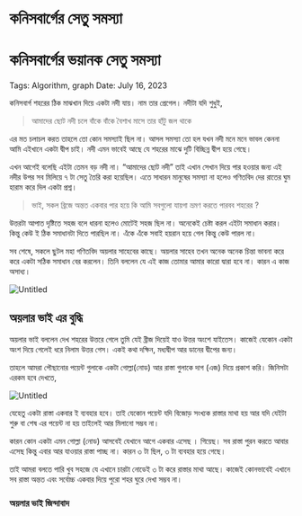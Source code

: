 # কনিসবার্গের সেতু সমস্যা

# কনিসবার্গের ভয়ানক সেতু সমস্যা

Tags: Algorithm, graph
Date: July 16, 2023

কনিসবার্গ শহরের ঠিক মাঝখান দিয়ে একটা নদী যায়। নাম তার প্রেগেল। নদীটা যদি শুধুই, 

> আমাদের ছোট নদী চলে বাঁকে বাঁকে
বৈশাখ মাসে তার হাঁটু জল থাকে
> 

এর মত চলাচল করত তাহলে তো কোন সমস্যাই ছিল না। আসল সমস্যা তো হল যখন নদী মনে মনে ভাবল কেননা আমি এইখানে একটা দ্বীপ চাই। নদী এমন ভাবেই আছে যে শহরের মাঝে দুটি বিচ্ছিন্ন দ্বীপ হয়ে গেছে। 

এখন আগেই বলেছি এইটা তেমন বড় নদী না। “আমাদের ছোট নদী” তাই এখান সেখান দিয়ে পার হওয়ার জন্য এই নদীর উপর সব মিলিয়ে ৭ টা সেতু তৈরি করা হয়েছিল। এতে সাধারন মানুষের সমস্যা না হলেও গণিতবিদ দের রাতের ঘুম হারাম করে দিল একটা প্রশ্ন।

> ভাই, সকল ব্রিজে অন্তত একবার পার হয়ে কি আমি সবগুলো যায়গা ভ্রমণ করতে পারবব শহরের ?
> 

উত্তরটা আপাত দৃষ্টিতে সহজ বলে ধারনা হলেও মোটেই সহজ ছিল না। অনেকেই চেষ্টা করল এইটা সমাধান করার। কিন্তু কেউ ই ঠিক সমাধানটা দিতে পারছিল না। এঁকে এঁকে সবাই হয়রান হয়ে গেল কিন্তু কেউ পারল না। 

সব শেষে, সকলে ছুটল মহা গণিতবিদ অয়লার সাহেবের কাছে। অয়লার সাহেব তখন অনেক অনেক চিন্তা ভাবনা করে করে একটা সঠিক সমাধান বের করলেন। তিনি বললেন যে এই কাজ তোমার আমার কারো দ্বারা হবে না। কারন এ কাজ অসাধ্য। 

![Untitled](https://www.lancaster.ac.uk/stor-i-student-sites/harini-jayaraman/wp-content/uploads/sites/35/2022/05/Screenshot-201-1-1024x576.png)

## অয়লার ভাই এর বুদ্ধি

অয়লার ভাই বললেন দেখ শহরের উত্তরে গেলে তুমি যেই ব্রীজ দিয়েই যাও উত্তর অংশে যাইতেস। কাজেই যেকোন একটা অংশ দিয়ে গেলেই ধরে নিলাম উত্তর গেস। একই কথা দক্ষিন, মধ্যদ্বীপ আর ডানের দ্বীপের জন্য। 

তাহলে আমরা পৌছানোর পয়েন্ট গুলাকে একটা গোল্লা(নোড) আর রাস্তা গুলাকে দাগ (এজ) দিয়ে প্রকাশ করি। জিনিসটা এরকম হবে দেখতে, 

![Untitled](https://i2.wp.com/soulofmathematics.com/wp-content/uploads/2020/08/1024px-K%C3%B6nigsberg_graph.svg_.png?strip=info&w=1024&ssl=1)

যেহেতু একটা রাস্তা একবার ই ব্যবহার হবে। তাই যেকোন পয়েন্ট যদি বিজোড় সংখ্যক রাস্তার মাথা হয় আর যদি যেইটা শুরু বা শেষ এর পয়েন্ট না হয় তাইলেই আর মিলানো সম্ভব না। 

কারন কোন একটা এমন গোল্লা (নোড) আসবেই যেখানে আগে একবার এসেছ । গিয়েছ। সব রাস্তা পুরন করতে আবার এসেছ কিন্তু এবার আর যাওয়ার রাস্তা পাচ্ছ না। কারন ৩ টা ছিল, ৩ টা ব্যবহার হয়ে গেছে। 

তাই আমরা বলতে পারি খুব সহজে যে এখানে চারটা নোডেই ৩ টা করে রাস্তার মাথা আছে। কাজেই কোনভাবেই এখানে সব রাস্তা অন্তত এবং সর্বোচ্চ একবার দিয়ে পুরো শহর ঘুরে দেখা সম্ভব না। 

### অয়লার ভাই জিন্দাবাদ